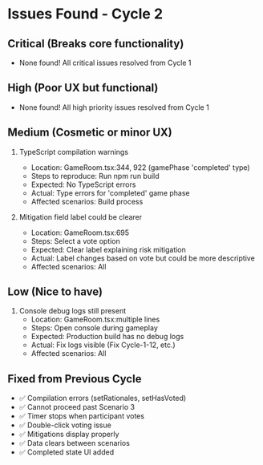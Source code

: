 # Issues Found - Cycle 2

## Critical (Breaks core functionality)
- None found! All critical issues resolved from Cycle 1

## High (Poor UX but functional)
- None found! All high priority issues resolved from Cycle 1

## Medium (Cosmetic or minor UX)
1. TypeScript compilation warnings
   - Location: GameRoom.tsx:344, 922 (gamePhase 'completed' type)
   - Steps to reproduce: Run npm run build
   - Expected: No TypeScript errors
   - Actual: Type errors for 'completed' game phase
   - Affected scenarios: Build process

2. Mitigation field label could be clearer
   - Location: GameRoom.tsx:695
   - Steps: Select a vote option
   - Expected: Clear label explaining risk mitigation
   - Actual: Label changes based on vote but could be more descriptive
   - Affected scenarios: All

## Low (Nice to have)
1. Console debug logs still present
   - Location: GameRoom.tsx:multiple lines
   - Steps: Open console during gameplay
   - Expected: Production build has no debug logs
   - Actual: Fix logs visible (Fix Cycle-1-12, etc.)
   - Affected scenarios: All

## Fixed from Previous Cycle
- ✅ Compilation errors (setRationales, setHasVoted)
- ✅ Cannot proceed past Scenario 3
- ✅ Timer stops when participant votes
- ✅ Double-click voting issue
- ✅ Mitigations display properly
- ✅ Data clears between scenarios
- ✅ Completed state UI added